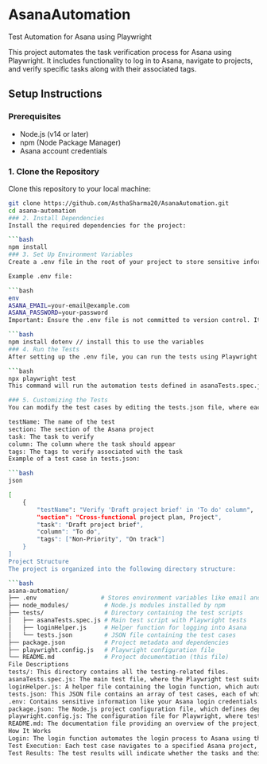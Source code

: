 # AsanaAutomation

Test Automation for Asana using Playwright

This project automates the task verification process for Asana using Playwright. It includes functionality to log in to Asana, navigate to projects, and verify specific tasks along with their associated tags.

## Setup Instructions

### Prerequisites
- Node.js (v14 or later)
- npm (Node Package Manager)
- Asana account credentials

### 1. Clone the Repository
Clone this repository to your local machine:

```bash
git clone https://github.com/AsthaSharma20/AsanaAutomation.git
cd asana-automation
### 2. Install Dependencies
Install the required dependencies for the project:

```bash
npm install
### 3. Set Up Environment Variables
Create a .env file in the root of your project to store sensitive information such as your Asana login credentials.

Example .env file:

```bash
env
ASANA_EMAIL=your-email@example.com
ASANA_PASSWORD=your-password
Important: Ensure the .env file is not committed to version control. It is recommended to add .env to your .gitignore file to keep sensitive data secure.

```bash
npm install dotenv // install this to use the variables
### 4. Run the Tests
After setting up the .env file, you can run the tests using Playwright’s test runner.

```bash
npx playwright test
This command will run the automation tests defined in asanaTests.spec.js and verify tasks across different sections in your Asana projects.

### 5. Customizing the Tests
You can modify the test cases by editing the tests.json file, where each test case includes:

testName: The name of the test
section: The section of the Asana project
task: The task to verify
column: The column where the task should appear
tags: The tags to verify associated with the task
Example of a test case in tests.json:

```bash
json

[
    {
        "testName": "Verify 'Draft project brief' in 'To do' column",
        "section": "Cross-functional project plan, Project",
        "task": "Draft project brief",
        "column": "To do",
        "tags": ["Non-Priority", "On track"]
    }
]
Project Structure
The project is organized into the following directory structure:

```bash
asana-automation/
├── .env                  # Stores environment variables like email and password for login
├── node_modules/          # Node.js modules installed by npm
├── tests/                 # Directory containing the test scripts
│   ├── asanaTests.spec.js # Main test script with Playwright tests
│   ├── loginHelper.js     # Helper function for logging into Asana
│   └── tests.json         # JSON file containing the test cases
├── package.json           # Project metadata and dependencies
├── playwright.config.js   # Playwright configuration file
└── README.md              # Project documentation (this file)
File Descriptions
tests/: This directory contains all the testing-related files.
asanaTests.spec.js: The main test file, where the Playwright test suite is defined. It includes the test logic for verifying tasks in Asana.
loginHelper.js: A helper file containing the login function, which automates the login process for Asana.
tests.json: This JSON file contains an array of test cases, each of which specifies the section, task, column, and tags to verify.
.env: Contains sensitive information like your Asana login credentials. These values are loaded into the application via process.env.
package.json: The Node.js project configuration file, which defines dependencies and scripts.
playwright.config.js: The configuration file for Playwright, where test settings like timeouts, base URL, and global setup can be defined.
README.md: The documentation file providing an overview of the project, setup instructions, and usage.
How It Works
Login: The login function automates the login process to Asana using the credentials from the .env file.
Test Execution: Each test case navigates to a specified Asana project, locates tasks based on their column and tags, and verifies their presence.
Test Results: The test results will indicate whether the tasks and their associated tags are correctly displayed in the specified columns.
